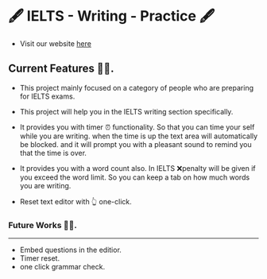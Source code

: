 # 🖋 IELTS - Writing - Practice 🖋

- Visit our website <a href="https://sunnypranay.github.io/ielts-writing-text-editor/" target="__blank__"> here </a>

## Current Features 👨‍💻.
-  This project mainly focused on a category of people  who are preparing for IELTS exams.

- This project will help you in the IELTS writing section specifically. 

- It provides you with timer ⏰ functionality. So that you can time your self while you are writing. when the time is up the text area will automatically be blocked. and it will prompt you with a pleasant sound to remind you that the time is over.

- It provides you with a word count also. In IELTS ❌penalty will be given if you exceed the word limit. So you can keep a tab on how much words you are writing.

- Reset text editor with 👆 one-click.

### Future Works 👨‍🔧.

------------

- Embed questions in the editior.
- Timer reset.
- one click  grammar check.